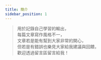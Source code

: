 ```yaml
---
title: 簡介
sidebar_position: 1
---
```


> 用於記錄自己學習的輸出，  
> 每篇文章寫作風格不一，  
> 文章若是能有幫到大家非常的開心，  
> 但若是有錯誤也樂見大家給我建議與回饋，  
> 歡迎透過留言區留言給我！
